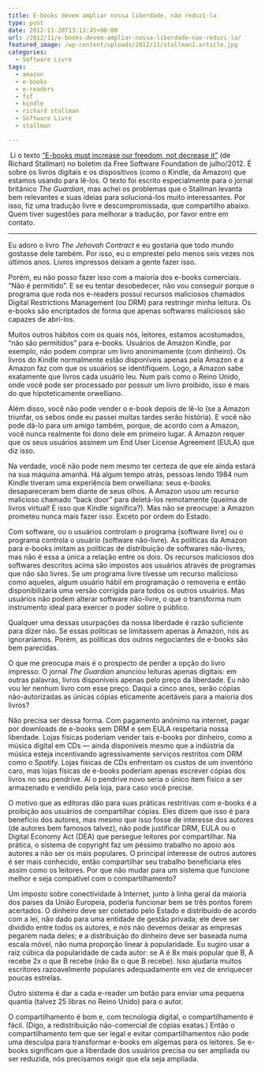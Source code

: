 ```yaml
---
title: E-books devem ampliar nossa liberdade, não reduzí-la
type: post
date: 2012-11-20T13:13:45+00:00
url: /2012/11/e-books-devem-ampliar-nossa-liberdade-nao-reduzi-la/
featured_image: /wp-content/uploads/2012/11/stallman1.article.jpg
categories:
  - Software Livre
tags:
  - amazon
  - e-books
  - e-readers
  - fsf
  - kindle
  - richard stallman
  - Software Livre
  - stallman

---
```

[<img src="https://i1.wp.com/tiagomadeira.com/wp-content/uploads/2012/11/stallman1.article-300x180.jpg?resize=300%2C180" alt="" title="stallman1.article" class="alignright size-medium wp-image-2599" srcset="https://i0.wp.com/tiagomadeira.com/wp-content/uploads/2012/11/stallman1.article.jpg?resize=300%2C180&ssl=1 300w, https://i0.wp.com/tiagomadeira.com/wp-content/uploads/2012/11/stallman1.article.jpg?w=460&ssl=1 460w" sizes="(max-width: 300px) 100vw, 300px" data-recalc-dims="1" />][1] Li o texto [“E-books must increase our freedom, not decrease it”][2] (de Richard Stallman) no boletim da Free Software Foundation de julho/2012. É sobre os livros digitais e os dispositivos (como o Kindle, da Amazon) que estamos usando para lê-los. O texto foi escrito especialmente para o jornal britânico _The Guardian_, mas achei os problemas que o Stallman levanta bem relevantes e suas ideias para solucioná-los muito interessantes. Por isso, fiz uma tradução livre e descompromissada, que compartilho abaixo. Quem tiver sugestões para melhorar a tradução, por favor entre em contato.

* * *

Eu adoro o livro _The Jehovah Contract_ e eu gostaria que todo mundo gostasse dele também. Por isso, eu o emprestei pelo menos seis vezes nos últimos anos. Livros impressos deixam a gente fazer isso.

Porém, eu não posso fazer isso com a maioria dos e-books comerciais. “Não é permitido”. E se eu tentar desobedecer, não vou conseguir porque o programa que roda nos e-readers possui recursos maliciosos chamados Digital Restrictions Management (ou DRM) para restringir minha leitura. Os e-books são encriptados de forma que apenas softwares maliciosos são capazes de abrí-los.

Muitos outros hábitos com os quais nós, leitores, estamos acostumados, “não são permitidos” para e-books. Usuários de Amazon Kindle, por exemplo, não podem comprar um livro anonimamente (com dinheiro). Os livros do Kindle normalmente estão disponíveis apenas pela Amazon e a Amazon faz com que os usuários se identifiquem. Logo, a Amazon sabe exatamente que livros cada usuário leu. Num país como o Reino Unido, onde você pode ser processado por possuir um livro proibido, isso é mais do que hipoteticamente orwelliano.

Além disso, você não pode vender o e-book depois de lê-lo (se a Amazon triunfar, os sebos onde eu passei muitas tardes serão história). E você não pode dá-lo para um amigo também, porque, de acordo com a Amazon, você nunca realmente foi dono dele em primeiro lugar. A Amazon requer que os seus usuários assinem um End User License Agreement (EULA) que diz isso.

Na verdade, você não pode nem mesmo ter certeza de que ele ainda estará na sua máquina amanhã. Há algum tempo atrás, pessoas lendo 1984 num Kindle tiveram uma experiência bem orwelliana: seus e-books desapareceram bem diante de seus olhos. A Amazon usou um recurso malicioso chamado “back door” para deletá-los remotamente (queima de livros virtual! É isso que Kindle significa?). Mas não se preocupe: a Amazon prometeu nunca mais fazer isso. Exceto por ordem do Estado.

Com software, ou o usuários controlam o programa (software livre) ou o programa controla o usuário (software não-livre). As políticas da Amazon para e-books imitam as políticas de distribuição de softwares não-livres, mas não é essa a única a relação entre os dois. Os recursos maliciosos dos softwares descritos acima são impostos aos usuários através de programas que não são livres. Se um programa livre tivesse um recurso malicioso como aqueles, algum usuário hábil em programação o removeria e então disponibilizaria uma versão corrigida para todos os outros usuários. Mas usuários não podem alterar software não-livre, o que o transforma num instrumento ideal para exercer o poder sobre o público.

Qualquer uma dessas usurpações da nossa liberdade é razão suficiente para dizer não. Se essas políticas se limitassem apenas à Amazon, nós as ignoraríamos. Porém, as políticas dos outros negociantes de e-books são bem parecidas.

O que me preocupa mais é o prospecto de perder a opção do livro impresso. O jornal _The Guardian_ anunciou leituras apenas digitais: em outras palavras, livros disponíveis apenas pelo preço da liberdade. Eu não vou ler nenhum livro com esse preço. Daqui a cinco anos, serão cópias não-autorizadas as únicas cópias eticamente aceitáveis para a maioria dos livros?

Não precisa ser dessa forma. Com pagamento anônimo na internet, pagar por downloads de e-books sem DRM e sem EULA respeitaria nossa liberdade. Lojas físicas poderiam vender tais e-books por dinheiro, como a música digital em CDs — ainda disponíveis mesmo que a indústria da música esteja incentivando agressivamente serviços restritos com DRM como o Spotify. Lojas físicas de CDs enfrentam os custos de um inventório caro, mas lojas físicas de e-books poderiam apenas escrever cópias dos livros no seu pendrive. Aí o pendrive novo seria o único item físico a ser armazenado e vendido pela loja, para caso você precise.

O motivo que as editoras dão para suas práticas restritivas com e-books é a proibição aos usuários de compartilhar cópias. Eles dizem que isso é para benefício dos autores, mas mesmo que isso fosse de interesse dos autores (de autores bem famosos talvez), não pode justificar DRM, EULA ou o Digital Economy Act (DEA) que persegue leitores por compartilhar. Na prática, o sistema de copyright faz um péssimo trabalho no apoio aos autores a não ser os mais populares. O principal interesse de outros autores é ser mais conhecido, então compartilhar seu trabalho beneficiaria eles assim como os leitores. Por que não mudar para um sistema que funcione melhor e seja compatível com o compartilhamento?

Um imposto sobre conectividade à Internet, junto à linha geral da maioria dos países da União Europeia, poderia funcionar bem se três pontos forem acertados. O dinheiro deve ser coletado pelo Estado e distribuído de acordo com a lei, não dado para uma entidade de gestão privada; ele deve ser dividido entre todos os autores, e nós não devemos deixar as empresas pegarem nada deles; e a distribuição do dinheiro deve ser baseada numa escala móvel, não numa proporção linear à popularidade. Eu sugiro usar a raiz cúbica da popularidade de cada autor: se A é 8x mais popular que B, A recebe 2x o que B recebe (não 8x o que B recebe). Isso ajudaria muitos escritores razoavelmente populares adequadamente em vez de enriquecer poucas estrelas.

Outro sistema é dar a cada e-reader um botão para enviar uma pequena quantia (talvez 25 libras no Reino Unido) para o autor.

O compartilhamento é bom e, com tecnologia digital, o compartilhamento é fácil. (Digo, a redistribuição não-comercial de cópias exatas.) Então o compartilhamento tem que ser legal e evitar compartilhamentos não pode uma desculpa para transformar e-books em algemas para os leitores. Se e-books significam que a liberdade dos usuários precisa ou ser ampliada ou ser reduzida, nós precisamos exigir que ela seja ampliada.

 [1]: https://i0.wp.com/tiagomadeira.com/wp-content/uploads/2012/11/stallman1.article.jpg
 [2]: https://www.gnu.org/philosophy/ebooks-must-increase-freedom.html

